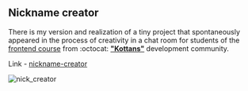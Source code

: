## Nickname creator

There is my version and realization of a tiny project that spontaneously appeared in the process of creativity in a chat room for students of the [frontend course](https://github.com/kottans/frontend) from :octocat: [**"Kottans"**](https://kottans.org) development community.

Link - [nickname-creator](https://5mountains.github.io/nickname-creator/)

![nick_creator](https://user-images.githubusercontent.com/29441499/95954041-65c48200-0e03-11eb-9d64-0bfa56989ac8.gif)
